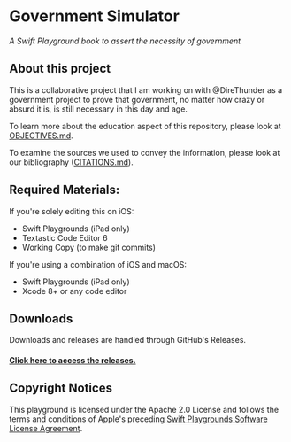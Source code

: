 # Government Simulator
_A Swift Playground book to assert the necessity of government_

## About this project
This is a collaborative project that I am working on with @DireThunder as a government project to prove that government, no matter how crazy or absurd it is, is still necessary in this day and age.

To learn more about the education aspect of this repository, please look at [OBJECTIVES.md](OBJECTIVES.md).

To examine the sources we used to convey the information, please look at our bibliography ([CITATIONS.md](CITATIONS.md)).

## Required Materials:
If you're solely editing this on iOS:
  * Swift Playgrounds (iPad only)
  * Textastic Code Editor 6
  * Working Copy (to make git commits)

If you're using a combination of iOS and macOS:
  * Swift Playgrounds (iPad only)
  * Xcode 8+ or any code editor

## Downloads
Downloads and releases are handled through GitHub's Releases.

#### [Click here to access the releases.](http://www.github.com/alicerunsonfedora/playgrounds-necessity-government/releases/)

## Copyright Notices
This playground is licensed under the Apache 2.0 License and follows the terms and conditions of Apple's preceding [Swift Playgrounds Software License Agreement](https://github.com/alicerunsonfedora/playgrounds-necessity-government/blob/master/Is%20Government%20Necessary%3F.playgroundbook/License.txt).
